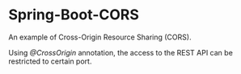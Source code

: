 # Spring-Boot-CORS

An example of Cross-Origin Resource Sharing (CORS).

Using _@CrossOrigin_ annotation, the access to the REST API can be restricted to certain port.
